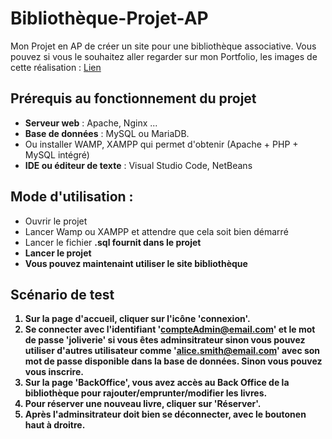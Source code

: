 # Bibliothèque-Projet-AP
Mon Projet en AP de créer un site pour une bibliothèque associative. Vous pouvez si vous le souhaitez aller regarder sur mon Portfolio, les images de cette réalisation : <a href="https://anaisprt44.github.io/Portfolio/web.html" target= »_blank >Lien</a>

## Prérequis au fonctionnement du projet 
- **Serveur web** : Apache, Nginx ...
- **Base de données** : MySQL ou MariaDB.
- Ou installer WAMP, XAMPP qui permet d'obtenir (Apache + PHP + MySQL intégré)
- **IDE ou éditeur de texte** : Visual Studio Code, NetBeans

## Mode d'utilisation : 
- Ouvrir le projet
- Lancer Wamp ou XAMPP et attendre que cela soit bien démarré
- Lancer le fichier <strong>.sql fournit dans le projet
- Lancer le projet
- Vous pouvez maintenaint utiliser le site bibliothèque

## Scénario de test
1. Sur la page d'accueil, cliquer sur l'icône 'connexion'.
2. Se connecter avec l'identifiant 'compteAdmin@email.com' et le mot de passe 'joliverie' si vous êtes adminsitrateur sinon vous pouvez utiliser d'autres utilisateur comme 'alice.smith@email.com' avec son mot de passe disponible dans la base de données. Sinon vous pouvez vous <strong>inscrire</strong>. 
3. Sur la page 'BackOffice', vous avez accès au Back Office de la bibliothèque pour rajouter/emprunter/modifier les livres.
4. Pour réserver une nouveau livre, cliquer sur 'Réserver'.
5. Après l'adminsitrateur doit bien se déconnecter, avec le boutonen haut à droitre.
